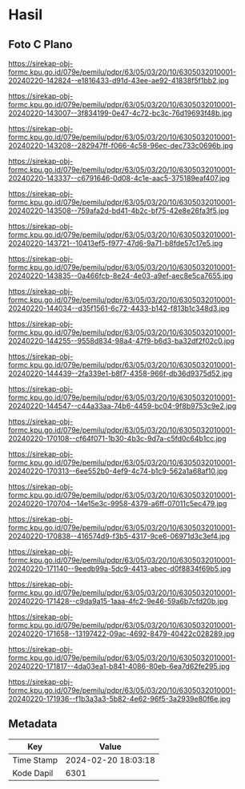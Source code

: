 # Hasil

## Foto C Plano

https://sirekap-obj-formc.kpu.go.id/079e/pemilu/pdpr/63/05/03/20/10/6305032010001-20240220-142824--e1816433-d91d-43ee-ae92-41838f5f1bb2.jpg

https://sirekap-obj-formc.kpu.go.id/079e/pemilu/pdpr/63/05/03/20/10/6305032010001-20240220-143007--3f834199-0e47-4c72-bc3c-76d19693f48b.jpg

https://sirekap-obj-formc.kpu.go.id/079e/pemilu/pdpr/63/05/03/20/10/6305032010001-20240220-143208--282947ff-f066-4c58-96ec-dec733c0696b.jpg

https://sirekap-obj-formc.kpu.go.id/079e/pemilu/pdpr/63/05/03/20/10/6305032010001-20240220-143337--c6791646-0d08-4c1e-aac5-375189eaf407.jpg

https://sirekap-obj-formc.kpu.go.id/079e/pemilu/pdpr/63/05/03/20/10/6305032010001-20240220-143508--759afa2d-bd41-4b2c-bf75-42e8e26fa3f5.jpg

https://sirekap-obj-formc.kpu.go.id/079e/pemilu/pdpr/63/05/03/20/10/6305032010001-20240220-143721--10413ef5-f977-47d6-9a71-b8fde57c17e5.jpg

https://sirekap-obj-formc.kpu.go.id/079e/pemilu/pdpr/63/05/03/20/10/6305032010001-20240220-143835--0a466fcb-8e24-4e03-a9ef-aec8e5ca7655.jpg

https://sirekap-obj-formc.kpu.go.id/079e/pemilu/pdpr/63/05/03/20/10/6305032010001-20240220-144034--d35f1561-6c72-4433-b142-f813b1c348d3.jpg

https://sirekap-obj-formc.kpu.go.id/079e/pemilu/pdpr/63/05/03/20/10/6305032010001-20240220-144255--9558d834-98a4-47f9-b6d3-ba32df2f02c0.jpg

https://sirekap-obj-formc.kpu.go.id/079e/pemilu/pdpr/63/05/03/20/10/6305032010001-20240220-144439--2fa339e1-b8f7-4358-966f-db36d9375d52.jpg

https://sirekap-obj-formc.kpu.go.id/079e/pemilu/pdpr/63/05/03/20/10/6305032010001-20240220-144547--c44a33aa-74b6-4459-bc04-9f8b9753c9e2.jpg

https://sirekap-obj-formc.kpu.go.id/079e/pemilu/pdpr/63/05/03/20/10/6305032010001-20240220-170108--cf64f071-1b30-4b3c-9d7a-c5fd0c64b1cc.jpg

https://sirekap-obj-formc.kpu.go.id/079e/pemilu/pdpr/63/05/03/20/10/6305032010001-20240220-170313--6ee552b0-4ef9-4c74-b1c9-562a1a68af10.jpg

https://sirekap-obj-formc.kpu.go.id/079e/pemilu/pdpr/63/05/03/20/10/6305032010001-20240220-170704--14e15e3c-9958-4379-a6ff-07011c5ec479.jpg

https://sirekap-obj-formc.kpu.go.id/079e/pemilu/pdpr/63/05/03/20/10/6305032010001-20240220-170838--416574d9-f3b5-4317-9ce6-06971d3c3ef4.jpg

https://sirekap-obj-formc.kpu.go.id/079e/pemilu/pdpr/63/05/03/20/10/6305032010001-20240220-171140--9eedb99a-5dc9-4413-abec-d0f8834f69b5.jpg

https://sirekap-obj-formc.kpu.go.id/079e/pemilu/pdpr/63/05/03/20/10/6305032010001-20240220-171428--c9da9a15-1aaa-4fc2-9e46-59a6b7cfd20b.jpg

https://sirekap-obj-formc.kpu.go.id/079e/pemilu/pdpr/63/05/03/20/10/6305032010001-20240220-171658--13197422-09ac-4692-8479-40422c028289.jpg

https://sirekap-obj-formc.kpu.go.id/079e/pemilu/pdpr/63/05/03/20/10/6305032010001-20240220-171817--4da03ea1-b841-4086-80eb-6ea7d62fe295.jpg

https://sirekap-obj-formc.kpu.go.id/079e/pemilu/pdpr/63/05/03/20/10/6305032010001-20240220-171936--f1b3a3a3-5b82-4e62-96f5-3a2939e80f6e.jpg


## Metadata

| Key        | Value               |
| ---------- | ------------------- |
| Time Stamp | 2024-02-20 18:03:18 |
| Kode Dapil | 6301                |



